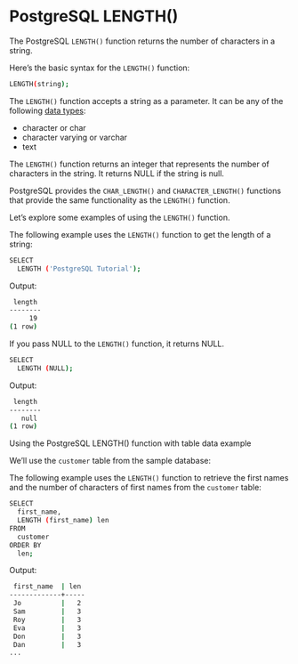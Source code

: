 # PostgreSQL LENGTH()

The PostgreSQL `LENGTH()` function returns the number of characters in a string.

Here’s the basic syntax for the `LENGTH()` function:

```bash
LENGTH(string);
```

The `LENGTH()` function accepts a string as a parameter. It can be any of the following [data types](https://www.postgresqltutorial.com/postgresql-tutorial/postgresql-data-types/):

- character or char
- character varying or varchar
- text

The `LENGTH()` function returns an integer that represents the number of characters in the string. It returns NULL if the string is null.

PostgreSQL provides the `CHAR_LENGTH()` and `CHARACTER_LENGTH()` functions that provide the same functionality as the `LENGTH()` function.

Let’s explore some examples of using the `LENGTH()` function.

The following example uses the `LENGTH()` function to get the length of a string:

```bash
SELECT 
  LENGTH ('PostgreSQL Tutorial');
```

Output:

```bash
 length
--------
     19
(1 row)
```

If you pass NULL to the `LENGTH()` function, it returns NULL.

```bash
SELECT 
  LENGTH (NULL);
```

Output:

```bash
 length
--------
   null
(1 row)
```

Using the PostgreSQL LENGTH() function with table data example

We’ll use the `customer` table from the sample database:

The following example uses the `LENGTH()` function to retrieve the first names and the number of characters of first names from the `customer` table:

```bash
SELECT 
  first_name, 
  LENGTH (first_name) len 
FROM 
  customer 
ORDER BY 
  len;
```

Output:

```bash
 first_name  | len
-------------+-----
 Jo          |   2
 Sam         |   3
 Roy         |   3
 Eva         |   3
 Don         |   3
 Dan         |   3
...
```